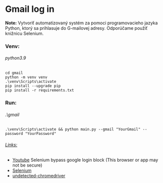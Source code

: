 Gmail log in
============
**Note:**
Vytvoriť automatizovaný systém za pomoci programovacieho jazyka Python, ktorý sa prihlasuje do G-mailovej adresy. Odporúčame použiť knižnicu Selenium.

### Venv:
###### python3.9
```
cd gmail
python -m venv venv
.\venv\Scripts\activate
pip install --upgrade pip
pip install -r requirements.txt
```
### Run:
###### .\gmail
```
.\venv\Scripts\activate && python main.py --gmail "YourGmail" --password "YourPassword"
```

###### [Links:]()
- [Youtube](https://www.youtube.com/watch?v=GcTGurNyf6Y&t=85s) Selenium bypass google login block (This browser or app may not be secure) 
- [Selenium](https://pypi.org/project/selenium/)
- [undetected-chromedriver](https://pypi.org/project/undetected-chromedriver/)
